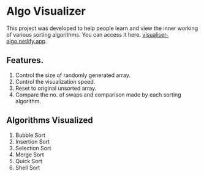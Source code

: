 # Algo Visualizer 

This project was developed to help people learn and view the inner working of various sorting algorithms. You can access it here. [visualiser-algo.netlify.app](https://visualiser-algo.netlify.app/).

## Features.

1. Control the size of randomly generated array.
2. Control the visualization speed.
3. Reset to original unsorted array.
4. Compare the no. of swaps and comparison made by each sorting algorithm.

## Algorithms Visualized

1. Bubble Sort
2. Insertion Sort
3. Selection Sort
4. Merge Sort
5. Quick Sort
6. Shell Sort

